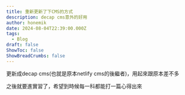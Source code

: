 ```yaml
---
title: 重新更新了下CMS的方式
description: decap cms意外的好用
author: honemik
date: 2024-08-04T22:39:00.000Z
tags:
  - Blog
draft: false
ShowToc: false
ShowBreadCrumbs: false
---
```

更新成decap cms(也就是原本netlify cms的後繼者)，用起來跟原本差不多



之後就要進實習了，希望到時候每一科都能打一篇心得出來
